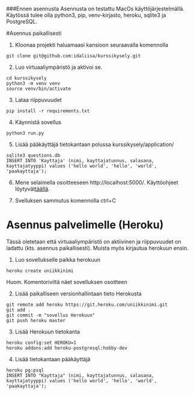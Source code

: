 ###Ennen asennusta
Asennusta on testattu MacOs käyttöjärjestelmällä.
Käytössä tulee olla python3, pip, venv-kirjasto, heroku, sqlite3 ja PostgreSQL.

#Asennus paikallisesti

1. Kloonaa projekti haluamaasi kansioon seuraavalla komennolla
```
git clone git@github.com:idaliisa/kurssikysely.git
```

2. Luo virtuaaliympäristö ja aktivoi se.
```
cd kurssikysely
python3 -m venv venv
source venv/bin/activate
```

3. Lataa riippuvuudet
```
pip install -r requirements.txt
```

4. Käynnistä sovellus
````
python3 run.py
````

5. Lisää pääkäyttäjä tietokantaan polussa kurssikysely/application/
```
sqlite3 questions.db
INSERT INTO 'Kayttaja' (nimi, kayttajatunnus, salasana, kayttajatyyppi) values ('hello world', 'hello', 'world', 'paakayttaja');
```

6. Mene selaimella osoitteeseen http://localhost:5000/. Käyttöohjeet löytyvät[täällä]().

7. Svelluksen sammutus komennolla ctrl+C


# Asennus palvelimelle (Heroku)
Tässä oletetaan että virtuaaliympäristö on aktiivinen ja riippuvuudet on ladattu (kts. asennus paikallisesti). Muista myös kirjautua herokuun ensin.

1. Luo sovellukselle paikka herokuun

```
heroku create uniikkinimi
```
Huom. Komentoriviltä näet sovelluksen osoitteen

2. Lisää paikalliseen versionhallintaan tieto Herokusta

```
git remote add heroku https://git.heroku.com/uniikkinimi.git
git add .
git commit -m "sovellus Herokuun"
git push heroku master
```

3. Lisää Herokuun tietokanta
```
heroku config:set HEROKU=1
heroku addons:add heroku-postgresql:hobby-dev
```

4. Lisää tietokantaan pääkäyttäjä
```
heroku pg:psql
INSERT INTO "Kayttaja" (nimi, kayttajatunnus, salasana, kayttajatyyppi) values ('hello world', 'hello', 'world', 'paakayttaja');
```
